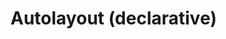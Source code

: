 # Autolayout (declarative)

<live-code class="full" mode="html>iframe">
  <template>
  <base href="${host}" /><script src="./importmap.js"></script>

  <style>
      body, html {
          width: 100%; height: 100%;
          margin: 0; padding: 0;
          overflow: hidden;
          touch-action: none; /* prevent touch drag from scrolling */
      }
  </style>

  <lume-scene id="scene" webgl style="display: none">
      <lume-ambient-light intensity="0.1"></lume-ambient-light>
      <lume-point-light
          id="light"
          color="white"
          position="300 300 120"
          size="0 0 0"
          cast-shadow="true"
          intensity="0.5"
          shadow-radius="2"
          distance="800"
          shadow-bias="-0.01"
          >
          <lume-mesh
              has="sphere-geometry basic-material"
              size="10 10 10"
              color="white"
              receive-shadow="false"
              cast-shadow="false"
              mount-point="0.5 0.5 0.5"
              style="pointer-events: none"
              >
          </lume-mesh>
      </lume-point-light>
      <lume-autolayout-node
          id="layout"
          size="100 100 0" TODO="why do we need Z size 0 here, but not in the imperative example?"
          position="0 0 0"
          align-point=" 0.5 0.5 0"
          mount-point=" 0.5 0.5 0"
          visual-format="
              V:|-[child1(child3)]-[child3]-|
              V:|-[child2(child4)]-[child4]-|
              V:[child5(child4)]-|
              |-[child1(child2)]-[child2]-|
              |-[child3(child4,child5)]-[child4]-[child5]-|
          "
          style="background: rgba(0,0,0,0.3)"
      >
          <lume-mixed-plane size="1 1 0" color="deeppink" class="child1">This is a paragraph of text to show that it reflows when the size of the layout changes size so that the awesomeness can be observed in its fullness.</lume-mixed-plane>
          <lume-mixed-plane size="1 1 0" color="deeppink" class="child2">This is a paragraph of text to show that it reflows when the size of the layout changes size so that the awesomeness can be observed in its fullness.</lume-mixed-plane>
          <lume-mixed-plane size="1 1 0" color="deeppink" class="child3">This is a paragraph of text to show that it reflows when the size of the layout changes size so that the awesomeness can be observed in its fullness.</lume-mixed-plane>
          <lume-mixed-plane size="1 1 0" color="deeppink" class="child4">This is a paragraph of text to show that it reflows when the size of the layout changes size so that the awesomeness can be observed in its fullness.</lume-mixed-plane>
          <lume-mixed-plane size="1 1 0" color="deeppink" class="child5">This is a paragraph of text to show that it reflows when the size of the layout changes size so that the awesomeness can be observed in its fullness.</lume-mixed-plane>
      </lume-autolayout-node>
  </lume-scene>

  <script type="module">
      import 'lume'

      // unhide the scene once we've loaded Lume
      scene.removeAttribute('style')

      const layout = document.querySelector('#layout')
      layout.size = (x,y,z,t) => [600+200*Math.sin(t/1000),400+200*Math.sin(t/1000),z]

      const light = document.querySelector('#light')

      document.addEventListener('pointermove', function(e) {
          e.preventDefault()
          light.position.x = e.clientX
          light.position.y = e.clientY
      })

      const vfl1 = `
          //viewport aspect-ratio:3/1 max-height:300
          H:|-[row:[child1(child2,child5)]-[child2]-[child5]]-|
          V:|-[row]-|
      `
      const vfl2 = `
          V:|-[child1(child3)]-[child3]-|
          V:|-[child2(child4)]-[child4]-|
          V:[child5(child4)]-|
          |-[child1(child2)]-[child2]-|
          |-[child3(child4,child5)]-[child4]-[child5]-|
      `

      let lastSize = 'big'
      let size = 'big' // or 'small'

      layout.on('sizechange', ({x, y, z}) => {
          if (x <= 600) size = 'small'
          else size = 'big'

          if (lastSize !== size) {
              if (size === 'small') layout.visualFormat = vfl1
              else layout.visualFormat = vfl2
          }

          lastSize = size
      })
  </script>
  </template>
</live-code>
